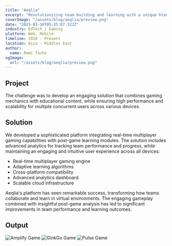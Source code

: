 ```yaml
---
title: "Aeqlia"
excerpt: "Revolutionizing team building and learning with a unique blend of multiplayer gaming and post-game activities."
coverImage: "/assets/blog/aeqlia/preview.png"
date: "2023-03-16T05:35:07.322Z"
industry: EdTech / Gaming
platform: Web, Mobile
timeline: 2020 - Present
location: Asia - Middles East
author:
  name: Remi Tache
ogImage:
  url: "/assets/blog/aeqlia/preview.png"
---
```


## Project

The challenge was to develop an engaging solution that combines gaming mechanics with educational content, while ensuring high performance and scalability for multiple concurrent users across various devices.

## Solution

We developed a sophisticated platform integrating real-time multiplayer gaming capabilities with post-game learning modules. The solution includes advanced analytics for tracking team performance and progress, while maintaining an engaging and intuitive user experience across all devices:
<ul>
  <li>Real-time multiplayer gaming engine</li>
  <li>Adaptive learning algorithms</li>
  <li>Cross-platform compatibility</li>
  <li>Advanced analytics dashboard</li>
  <li>Scalable cloud infrastructure</li>
</ul>

Aeqlia's platform has seen remarkable success, transforming how teams collaborate and learn in virtual environments. The engaging gameplay combined with insightful post-game analysis has led to significant improvements in team performance and learning outcomes.

## Output

<div class="grid grid-cols-1 md:grid-cols-2 lg:grid-cols-3 gap-4">
  <img src="/assets/blog/aeqlia/img1.png" alt="Amplify Game">
  <img src="/assets/blog/aeqlia/img2.png" alt="GinkGo Game">
  <img src="/assets/blog/aeqlia/img3.png" alt="Pulse Game">
</div>

